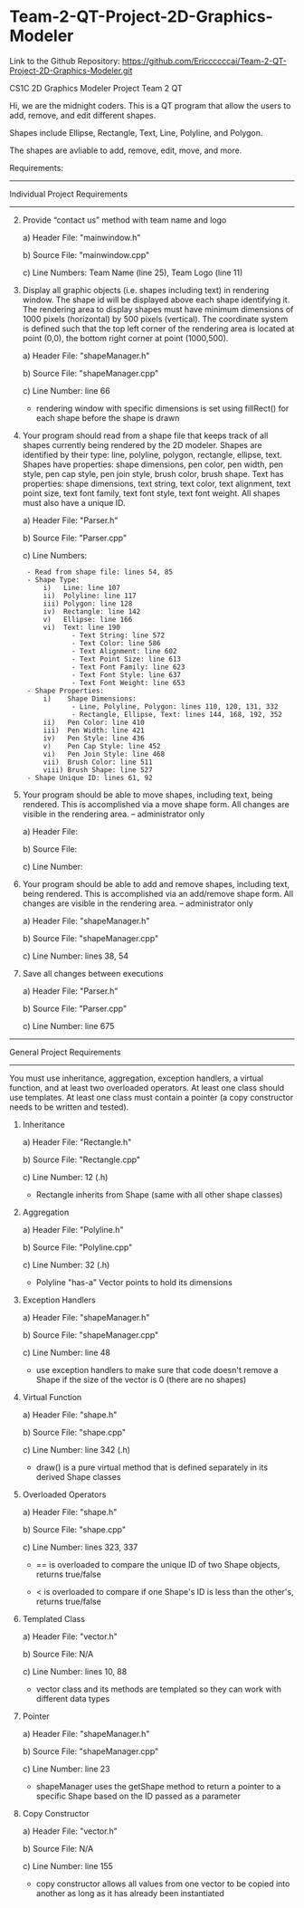 # Team-2-QT-Project-2D-Graphics-Modeler

Link to the Github Repository: https://github.com/Ericcccccai/Team-2-QT-Project-2D-Graphics-Modeler.git

CS1C 2D Graphics Modeler Project Team 2 QT

Hi, we are the midnight coders. This is a QT program that allow the users to add, remove, and edit different shapes. 

Shapes include Ellipse, Rectangle, Text, Line, Polyline, and Polygon.

The shapes are avliable to add, remove, edit, move, and more. 

Requirements:

********************************
Individual Project Requirements
********************************

2) Provide “contact us” method with team name and logo 

   a) Header File: "mainwindow.h"
   
   b) Source File: "mainwindow.cpp"
   
   c) Line Numbers: Team Name (line 25), Team Logo (line 11)

3) Display all graphic objects (i.e. shapes including text) in rendering window. The shape id will be displayed above each shape identifying it. 
   The rendering area to display shapes must have minimum dimensions of 1000 pixels (horizontal) by 500 pixels (vertical). The coordinate system
   is defined such that the top left corner of the rendering area is located at point (0,0), the bottom right corner at point (1000,500).
   
   a) Header File: "shapeManager.h"
   
   b) Source File: "shapeManager.cpp"
   
   c) Line Number: line 66
   
   * rendering window with specific dimensions is set using fillRect() for each shape before the shape is drawn

4) Your program should read from a shape file that keeps track of all shapes currently being rendered by the 2D modeler. Shapes are identified by
   their type: line, polyline, polygon, rectangle, ellipse, text. Shapes have properties: shape dimensions, pen color, pen width, pen style, pen
   cap style, pen join style, brush color, brush shape. Text has properties: shape dimensions, text string, text color, text alignment, text point
   size, text font family, text font style, text font weight. All shapes must also have a unique ID.
   
   a) Header File: "Parser.h"
   
   b) Source File: "Parser.cpp"
   
   c) Line Numbers: 
        
        - Read from shape file: lines 54, 85
        - Shape Type: 
            i)   Line: line 107
            ii)  Polyline: line 117
            iii) Polygon: line 128
            iv)  Rectangle: line 142
            v)   Ellipse: line 166
            vi)  Text: line 190
                   - Text String: line 572
                   - Text Color: line 586
                   - Text Alignment: line 602
                   - Text Point Size: line 613
                   - Text Font Family: line 623
                   - Text Font Style: line 637
                   - Text Font Weight: line 653	
        - Shape Properties:
            i)    Shape Dimensions:
                   - Line, Polyline, Polygon: lines 110, 120, 131, 332
                   - Rectangle, Ellipse, Text: lines 144, 168, 192, 352
            ii)   Pen Color: line 410
            iii)  Pen Width: line 421
            iv)   Pen Style: line 436
            v)    Pen Cap Style: line 452
            vi)   Pen Join Style: line 468
            vii)  Brush Color: line 511
            viii) Brush Shape: line 527
        - Shape Unique ID: lines 61, 92

5) Your program should be able to move shapes, including text, being rendered. This is accomplished via a move shape form. All changes are visible
   in the rendering area. – administrator only
   
	a) Header File: 
	
	b) Source File: 
   
	c) Line Number: 
   
6) Your program should be able to add and remove shapes, including text, being rendered. This is accomplished via an add/remove shape form. All
changes are visible in the rendering area. – administrator only

   a) Header File: "shapeManager.h"
   
   b) Source File: "shapeManager.cpp"
	
   c) Line Number: lines 38, 54

10) Save all changes between executions

       a) Header File: "Parser.h"
	
       b) Source File: "Parser.cpp"
	
       c) Line Number: line 675


****************************
General Project Requirements
****************************

You must use inheritance, aggregation, exception handlers, a virtual function, and at least two overloaded operators. At least one class should
use templates. At least one class must contain a pointer (a copy constructor needs to be written and tested).

1) Inheritance

   a) Header File: "Rectangle.h"

   b) Source File: "Rectangle.cpp"
	
   c) Line Number: 12 (.h)
	
	  * Rectangle inherits from Shape (same with all other shape classes)

2) Aggregation
   
	a) Header File: "Polyline.h"
   
	b) Source File: "Polyline.cpp"
   
	c) Line Number: 32 (.h)
	
      * Polyline "has-a" Vector<QPoint> points to hold its dimensions

3) Exception Handlers
   
	a) Header File: "shapeManager.h"
   
	b) Source File: "shapeManager.cpp"
   
	c) Line Number: line 48
	
      * use exception handlers to make sure that code doesn't remove a Shape if the size of the vector is 0 (there are no shapes)
   
4) Virtual Function
   
	a) Header File: "shape.h"
   
	b) Source File: "shape.cpp"
   
	c) Line Number: line 342 (.h)
	
      * draw() is a pure virtual method that is defined separately in its derived Shape classes

5) Overloaded Operators
   
	a) Header File: "shape.h"
   
	b) Source File: "shape.cpp"
   
	c) Line Number: lines 323, 337
	
      * == is overloaded to compare the unique ID of two Shape objects, returns true/false
	
      * < is overloaded to compare if one Shape's ID is less than the other's, returns true/false
     
6) Templated Class
				
   a) Header File: "vector.h"
				
   b) Source File: N/A
				
   c) Line Number: lines 10, 88
				
      * vector class and its methods are templated so they can work with different data types

7) Pointer
			
   a) Header File: "shapeManager.h"
				
   b) Source File: "shapeManager.cpp"
				
   c) Line Number: line 23
				
      * shapeManager uses the getShape method to return a pointer to a specific Shape based on the ID passed as a parameter

8) Copy Constructor
				
   a) Header File: "vector.h"
				
   b) Source File: N/A
				
   c) Line Number: line 155
				
      * copy constructor allows all values from one vector to be copied into another as long as it has already been instantiated
